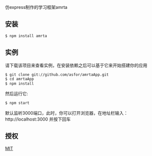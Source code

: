 仿express制作的学习框架amrta

## 安装

```bash
$ npm install amrta
```

## 实例

  请下载该项目来查看实例，在安装依赖之后可以基于它来开始搭建你的应用

```bash
$ git clone git://github.com/asfor/amrtaApp.git
$ cd amrtaApp
$ npm install
```

  然后运行它:

```bash
$ npm start
```

  默认监听3000端口，此时，你可以打开浏览器，在地址栏输入：http://localhost:3000 并按下回车

## 授权

  [MIT](LICENSE)
